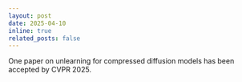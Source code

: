 ```yaml
---
layout: post
date: 2025-04-10
inline: true
related_posts: false
---
```

One paper on unlearning for compressed diffusion models has been accepted by CVPR 2025.